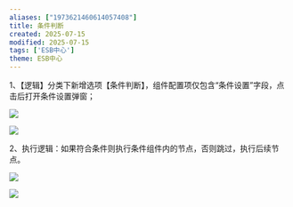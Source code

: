 ```yaml
---
aliases: ["1973621460614057408"]
title: 条件判断
created: 2025-07-15
modified: 2025-07-15
tags: ['ESB中心']
theme: ESB中心
---
```


1、【逻辑】分类下新增选项【条件判断】，组件配置项仅包含“条件设置”字段，点击后打开条件设置弹窗；

![](de5da9f7340b90529081e691de4b2409.jpg)

![](56a56ba14c50753b713a5efbf99fee5b.jpg)

2、执行逻辑：如果符合条件则执行条件组件内的节点，否则跳过，执行后续节点。

![](b1141d443f981270b7ca3a1058e414a0.jpg)

![](db95e48ae44d69785525d72ba1e11751.jpg)